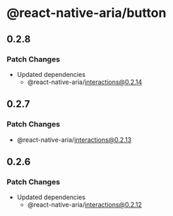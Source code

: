 # @react-native-aria/button

## 0.2.8

### Patch Changes

- Updated dependencies
  - @react-native-aria/interactions@0.2.14

## 0.2.7

### Patch Changes

- @react-native-aria/interactions@0.2.13

## 0.2.6

### Patch Changes

- Updated dependencies
  - @react-native-aria/interactions@0.2.12
